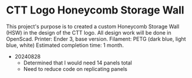 # CTT Logo Honeycomb Storage Wall

This project's purpose is to created a custom Honeycomb Storage Wall (HSW) in the design of the CTT logo.
All design work will be done in OpenScad.
Printer: Ender 3, base version.
Filament: PETG (dark blue, light blue, white)
Estimated completion time: 1 month.

- 20240828
  - Determined that I would need 14 panels total
  - Need to reduce code on replicating panels 
